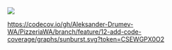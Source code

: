 <a href="https://codecov.io/gh/Aleksander-Drumev-WA/PizzeriaWA" >
<img src="https://codecov.io/gh/Aleksander-Drumev-WA/PizzeriaWA/branch/feature/12-add-code-coverage/graph/badge.svg?token=CSEWGPX0O2"/>
</a>

https://codecov.io/gh/Aleksander-Drumev-WA/PizzeriaWA/branch/feature/12-add-code-coverage/graphs/sunburst.svg?token=CSEWGPX0O2

